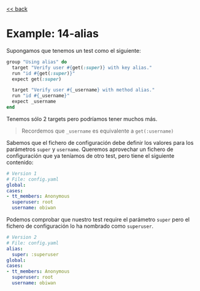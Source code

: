 [<< back](README.md)

# Example: 14-alias

Supongamos que tenemos un test como el siguiente:

```ruby
group "Using alias" do
  target "Verify user #{get(:super)} with key alias."
  run "id #{get(:super)}"
  expect get(:super)

  target "Verify user #{_username} with method alias."
  run "id #{_username}"
  expect _username
end
```

Tenemos sólo 2 targets pero podríamos tener muchos más.

> Recordemos que `_username` es equivalente a `get(:username)`

Sabemos que el fichero de configuración debe definir los valores para los parámetros `super` y `username`. Queremos aprovechar un fichero de configuración que ya teníamos de otro test, pero tiene el siguiente contenido:

```yaml
# Version 1
# File: config.yaml
global:
cases:
- tt_members: Anonymous
  superuser: root
  username: obiwan
```

Podemos comprobar que nuestro test require el parámetro `super` pero el fichero de configuración lo ha nombrado como `superuser`.

```yaml
# Version 2
# File: config.yaml
alias:
  super: :superuser
global:
cases:
- tt_members: Anonymous
  superuser: root
  username: obiwan
```
